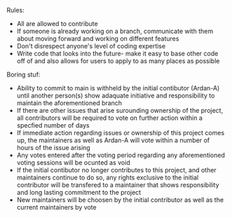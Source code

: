 Rules: 
- All are allowed to contribute
- If someone is already working on a branch, communicate with them about moving forward and working on different features
- Don't disrespect anyone's level of coding expertise
- Write code that looks into the future- make it easy to base other code off of and also allows for users to apply to as many places as possible


Boring stuf: 
- Ability to commit to main is withheld by the initial contibutor (Ardan-A) until another person(s) show adaquate initiative and responsibility to maintain the aforementioned branch
- If there are other issues that arise surounding ownership of the project, all contributors will be required to vote on further action within a specfied number of days
- If immediate action regarding issues or ownership of this project comes up, the maintainers as well as Ardan-A will vote within a number of hours of the issue arising
- Any votes entered after the voting period regarding any aforementioned voting sessions will be ocunted as void
- If the initial contibutor no longer contributes to this project, and other maintainers continue to do so, any rights exclusive to the initial contributor will be transfered to a maintainer that shows responsibility and long lasting commitment to the project
- New maintainers will be choosen by the initial contributor as well as the current maintainers by vote
